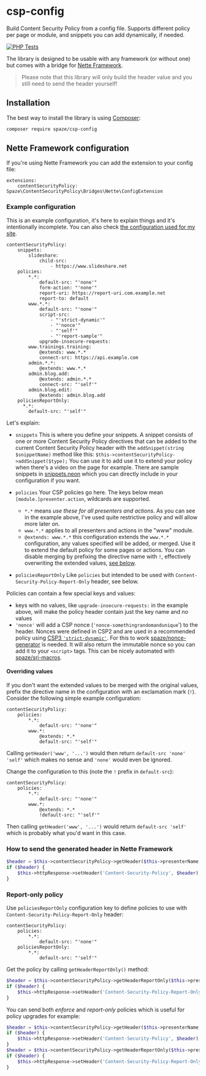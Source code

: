 # csp-config
Build Content Security Policy from a config file. Supports different policy per page or module, and snippets you can add dynamically, if needed.

[![PHP Tests](https://github.com/spaze/csp-config/workflows/PHP%20Tests/badge.svg)](https://github.com/spaze/csp-config/actions?query=workflow%3A%22PHP+Tests%22)

The library is designed to be usable with any framework (or without one) but comes with a bridge for [Nette Framework](https://nette.org/).

> Please note that this library will only build the header value and you still need to send the header yourself!

## Installation

The best way to install the library is using [Composer](https://getcomposer.org/):

```sh
composer require spaze/csp-config
```

## Nette Framework configuration
If you're using Nette Framework you can add the extension to your config file:

```neon
extensions:
    contentSecurityPolicy: Spaze\ContentSecurityPolicy\Bridges\Nette\ConfigExtension
```

### Example configuration

This is an example configuration, it's here to explain things and it's intentionally incomplete. You can also check [the configuration used for my site](https://github.com/spaze/michalspacek.cz/blob/master/site/app/config/contentsecuritypolicy.neon).

```neon
contentSecurityPolicy:
    snippets:
        slideshare:
            child-src:
                - https://www.slideshare.net
    policies:
        *.*:
            default-src: "'none'"
            form-action: "'none'"
            report-uri: https://report-uri.com.example.net
            report-to: default
        www.*.*:
            default-src: "'none'"
            script-src:
                - "'strict-dynamic'"
                - "'nonce'"
                - "'self'"
                - "'report-sample'"
            upgrade-insecure-requests:
        www.trainings.training:
            @extends: www.*.*
            connect-src: https://api.example.com
        admin.*.*:
            @extends: www.*.*
        admin.blog.add:
            @extends: admin.*.*
            connect-src: "'self'"
        admin.blog.edit:
            @extends: admin.blog.add
    policiesReportOnly:
      *.*:
        default-src: "'self'"
```

Let's explain:
- `snippets`
This is where you define your snippets. A snippet consists of one or more Content Security Policy directives that can be added to the current Content Security Policy header with the `addSnippet(string $snippetName)` method like this: `$this->contentSecurityPolicy->addSnippet($type);` You can use it to add use it to extend your policy when there's a video on the page for example. There are sample snippets in [snippets.neon](https://github.com/spaze/csp-config/blob/master/snippets.neon) which you can directly include in your configuration if you want.

- `policies`
Your CSP policies go here. The keys below mean `[module.]presenter.action`, wildcards are supported.
  - `*.*` means *use these for all presenters and actions*. As you can see in the example above, I've used quite restrictive policy and will allow more later on.
  - `www.*.*` applies to all presenters and actions in the "www" module.
  - `@extends: www.*.*` this configuration extends the `www.*.*` configuration, any values specified will be added, or merged. Use it to extend the default policy for some pages or actions. You can disable merging by prefixing the directive name with `!`, effectively overwriting the extended values, [see below](#overriding-values). 

- `policiesReportOnly`
Like `policies` but intended to be used with `Content-Security-Policy-Report-Only` header, see below.

Policies can contain a few special keys and values:
- keys with no values, like `upgrade-insecure-requests:` in the example above, will make the policy header contain just the key name and no values
- `'nonce'` will add a CSP nonce (`'nonce-somethingrandomandunique`') to the header. Nonces were defined in CSP2 and are used in a recommended policy using [CSP3 `'strict-dynamic'`](https://exploited.cz/xss/csp/strict.php). For this to work [spaze/nonce-generator](https://github.com/spaze/nonce-generator) is needed. It will also return the immutable nonce so you can add it to your `<script>` tags. This can be nicely automated with [spaze/sri-macros](https://github.com/spaze/sri-macros).

#### Overriding values
If you don't want the extended values to be merged with the original values, prefix the directive name in the configuration with an exclamation mark (`!`).
Consider the following simple example configuration:

```neon
contentSecurityPolicy:
    policies:
        *.*:
            default-src: "'none'"
        www.*:
            @extends: *.*
            default-src: "'self'"
```

Calling `getHeader('www', '...')` would then return `default-src 'none' 'self'` which makes no sense and `'none'` would even be ignored.

Change the configuration to this (note the `!` prefix in `default-src`):

```neon
contentSecurityPolicy:
    policies:
        *.*:
            default-src: "'none'"
        www.*:
            @extends: *.*
            !default-src: "'self'"
```

Then calling `getHeader('www', '...')` would return `default-src 'self'` which is probably what you'd want in this case.

### How to send the generated header in Nette Framework
```php
$header = $this->contentSecurityPolicy->getHeader($this->presenterName, $this->actionName);
if ($header) {
    $this->httpResponse->setHeader('Content-Security-Policy', $header);
}
```

### Report-only policy
Use `policiesReportOnly` configuration key to define policies to use with `Content-Security-Policy-Report-Only` header:

```neon
contentSecurityPolicy:
    policies:
        *.*:
            default-src: "'none'"
    policiesReportOnly:
        *.*:
            default-src: "'self'"
```

Get the policy by calling `getHeaderReportOnly()` method:

```php
$header = $this->contentSecurityPolicy->getHeaderReportOnly($this->presenterName, $this->actionName);
if ($header) {
    $this->httpResponse->setHeader('Content-Security-Policy-Report-Only', $header);
}
```

You can send both *enforce* and *report-only* policies which is useful for policy upgrades for example:

```php
$header = $this->contentSecurityPolicy->getHeader($this->presenterName, $this->actionName);
if ($header) {
    $this->httpResponse->setHeader('Content-Security-Policy', $header);
}
$header = $this->contentSecurityPolicy->getHeaderReportOnly($this->presenterName, $this->actionName);
if ($header) {
    $this->httpResponse->setHeader('Content-Security-Policy-Report-Only', $header);
}
```
